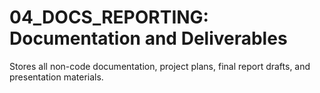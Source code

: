 # 04_DOCS_REPORTING: Documentation and Deliverables
Stores all non-code documentation, project plans, final report drafts, and presentation materials.
